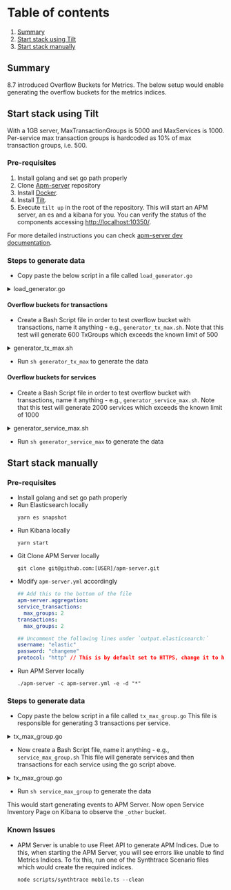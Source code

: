 # Table of contents
1. [Summary](#summary)
2. [Start stack using Tilt](#Tilt)
3. [Start stack manually](#manually)

## Summary

8.7 introduced Overflow Buckets for Metrics. The below setup would enable generating the overflow buckets for the metrics indices.

## Start stack using Tilt

With a 1GB server, MaxTransactionGroups is 5000 and MaxServices is 1000. Per-service max transaction groups is hardcoded as 10% of max transaction groups, i.e. 500.

### Pre-requisites
1. Install golang and set go path properly
2. Clone [Apm-server](https://github.com/elastic/apm-server/tree/main) repository
3. Install [Docker](https://www.docker.com/products/docker-desktop/).
4. Install [Tilt](https://docs.tilt.dev/install.html).
5. Execute `tilt up` in the root of the repository. This will start an APM server, an es and a kibana for you. You can verify the status of the components accessing [http://localhost:10350/](http://localhost:10350/).

For more detailed instructions you can check [apm-server dev documentation](https://github.com/elastic/apm-server/blob/main/dev_docs/TESTING.md#tilt--kubernetes).

### Steps to generate data
- Copy paste the below script in a file called `load_generator.go`
<details>
  <summary>load_generator.go</summary>
  
  ```go
  package main

  import (
    "fmt"
    "os"
    "strconv"
    "time"

    "go.elastic.co/apm/v2"
  )

  func main() {
    tracer := apm.DefaultTracer()
    g, err := strconv.Atoi(os.Getenv("TXGROUPS"))
    if err != nil {
      panic(err)
    }
    for i := g; i >= 1; i-- {
      once(tracer, fmt.Sprintf("type%d", i))
      time.Sleep(time.Millisecond)
    }
    tracer.Flush(nil)
    fmt.Println("ok finished publishing ", g)
  }

  func once(tracer *apm.Tracer, name string) {
    tx := tracer.StartTransaction("txname", name)
    defer tx.End()

    span := tx.StartSpanOptions(name, "type", apm.SpanOptions{})
    time.Sleep(time.Millisecond * 1)

    span.Outcome = "success"
    span.Context.SetDestinationService(apm.DestinationServiceSpanContext{
      Resource: fmt.Sprintf("dest_resource"),
    })
    span.End()
  }
  ```
</details>

#### Overflow buckets for transactions
- Create a Bash Script file in order to test overflow bucket with transactions, name it anything - e.g., `generator_tx_max.sh`. Note that this test will generate 600 TxGroups which exceeds the known limit of 500
<details>
  <summary>generator_tx_max.sh</summary>

  ```sh
  #!/usr/bin/env bash

  echo "Starting script"

  go build -o load-generator load-generator.go || exit 1

  ELASTIC_APM_SERVICE_NAME="fixed" TXGROUPS="600" ./load-generator &

  wait

  echo "Ending script"
  ```
</details>

- Run `sh generator_tx_max` to generate the data

#### Overflow buckets for services
- Create a Bash Script file in order to test overflow bucket with transactions, name it anything - e.g., `generator_service_max.sh`. Note that this test will generate 2000 services which exceeds the known limit of 1000
<details>
  <summary>generator_service_max.sh</summary>

  ```sh
  #!/usr/bin/env bash

  echo "Starting script"

  go build -o load-generator load-generator.go || exit 1

  for i in {1..2000}
  do
      ELASTIC_APM_SERVICE_NAME="random$i" TXGROUPS="5" ./load-generator  &
  done

  wait

  echo "Ending script"
  ```
</details>

- Run `sh generator_service_max` to generate the data

## Start stack manually

### Pre-requisites

- Install golang and set go path properly
- Run Elasticsearch locally
  ```
  yarn es snapshot
  ```
- Run Kibana locally
  ```
  yarn start
  ```
- Git Clone APM Server locally
  ```
  git clone git@github.com:[USER]/apm-server.git
  ```
- Modify `apm-server.yml` accordingly
  ```yml
  ## Add this to the bottom of the file
  apm-server.aggregation:
  service_transactions:
    max_groups: 2
  transactions:
    max_groups: 2
  
  ## Uncomment the following lines under `output.elasticsearch:`
  username: "elastic"
  password: "changeme"
  protocol: "http" // This is by default set to HTTPS, change it to http
  ```
- Run APM Server locally
  ```
  ./apm-server -c apm-server.yml -e -d "*"
  ```
  
### Steps to generate data

- Copy paste the below script in a file called `tx_max_group.go`
  This file is responsible for generating 3 transactions per service.

<details>
  <summary>tx_max_group.go</summary>

  ```go
  package main

  import (
    "fmt"
    "time"
    "go.elastic.co/apm/v2"
  )
  
  func main() {
    tracer := apm.DefaultTracer()
    once(tracer, "test1")
    once(tracer, "test2")
    once(tracer, "test3")
    tracer.Flush(nil)
  }
  
  func once(tracer *apm.Tracer, name string) {
    tx := tracer.StartTransaction(name, "type")
    defer tx.End()
  
    span := tx.StartSpanOptions(name, "type", apm.SpanOptions{})
    time.Sleep(time.Millisecond * 1)
  
    span.Outcome = "success"
    span.Context.SetDestinationService(apm.DestinationServiceSpanContext{
      Resource: fmt.Sprintf("dest_resource"),
    })
    span.End()
  }
  ```
</details>

- Now create a Bash Script file, name it anything - e.g., `service_max_group.sh`
  This file will generate services and then transactions for each service using the go script above.

<details>
  <summary>tx_max_group.go</summary>

  ```sh
  #!/usr/bin/env bash

  echo "Starting script"
  
  go build -o tx_max_group tx_max_group.go || exit 1
  
  for i in {1..10100}
  do
  export ELASTIC_APM_SERVICE_NAME="service-$i"
  ./tx_max_group
  done
  
  echo "Ending script"
  ```
</details>

- Run `sh service_max_group` to generate the data

This would start generating events to APM Server. Now open Service Inventory Page on Kibana to observe the `_other` bucket.

### Known Issues

- APM Server is unable to use Fleet API to generate APM Indices. Due to this, when starting the APM Server, you will see errors like unable to find Metrics Indices. To fix this, run one of the Synthtrace Scenario files which would create the required indices.
  ```
  node scripts/synthtrace mobile.ts --clean
  ```